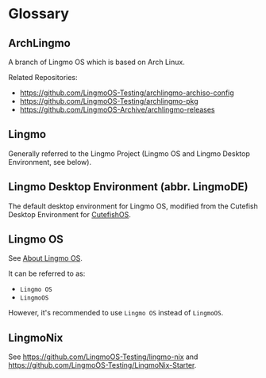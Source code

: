 # Glossary

## ArchLingmo

A branch of Lingmo OS which is based on Arch Linux.

Related Repositories:

- <https://github.com/LingmoOS-Testing/archlingmo-archiso-config>
- <https://github.com/LingmoOS-Testing/archlingmo-pkg>
- <https://github.com/LingmoOS-Archive/archlingmo-releases>

## Lingmo

Generally referred to the Lingmo Project (Lingmo OS and Lingmo Desktop Environment, see below).

## Lingmo Desktop Environment (abbr. LingmoDE)

The default desktop environment for Lingmo OS, modified from the Cutefish Desktop Environment for [CutefishOS](https://github.com/cutefishos).

## Lingmo OS

See [About Lingmo OS](about).

It can be referred to as:

- `Lingmo OS`
- `LingmoOS`

However, it's recommended to use `Lingmo OS` instead of `LingmoOS`.

## LingmoNix

See <https://github.com/LingmoOS-Testing/lingmo-nix> and <https://github.com/LingmoOS-Testing/LingmoNix-Starter>.
